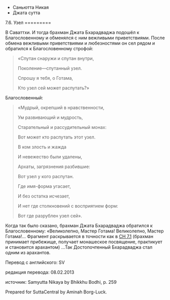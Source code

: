









* Саньютта Никая
* Джата сутта


7\.6\. Узел
\=\=\=\=\=\=\=\=\=



В Саваттхи\. И тогда брахман Джата Бхарадваджа подошёл к Благословенному и обменялся с ним вежливыми приветствиями\. После обмена вежливыми приветствиями и любезностями он сел рядом и обратился к Благословенному строфой:



> «Спутан снаружи и спутан внутри,  
> 
> Поколение—спутанный узел\.  
> 
> Спрошу я тебя, о Готама,  
> 
> Кто узел сей может распутать?»


Благословенный:

> «Мудрый, окрепший в нравственности,  
> 
> Ум развивающий и мудрость,  
> 
> Старательный и рассудительный монах:  
> 
> Вот может кто распутать этот узел\.  
> 
>   
> 
> В ком злость и жажда  
> 
> И невежество были удалены,  
> 
> Архаты, загрязнения разбившие:  
> 
> Вот узел у кого распутан\.  
> 
>   
> 
> Где имя\-форма угасает,  
> 
> И без остатка исчезает,  
> 
> И нет где столкновений с восприятием форм:  
> 
> Вот где разрублен узел сей»\.


Когда так было сказано, брахман Джата Бхарадваджа обратился к Благословенному: «Великолепно, Мастер Готама\! Великолепно, Мастер Готама\!… Фрагмент раскрывается в точности как в [СН 7\.1](/sn7\.1/ru/sv) \(брахман принимает прибежище, получает монашеское посвящение, практикует и становится арахантом\) …Так Достопочтенный Бхарадваджа стал одним из арахантов\.



Перевод с английского: SV


редакция перевода: 08\.02\.2013


источник: Samyutta Nikaya by Bhikkhu Bodhi, p\. 259


Prepared for SuttaCentral by Aminah Borg\-Luck\.






